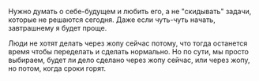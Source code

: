 Нужно думать о себе-будущем и любить его, а не "скидывать" задачи, которые не решаются сегодня. Даже если чуть-чуть начать, завтрашнему я будет проще.

Люди не хотят делать через жопу сейчас потому, что тогда останется время чтобы переделать и сделать нормально. Но по сути, мы просто выбираем, будет ли дело сделано через жопу сейчас, или через жопу, но потом, когда сроки горят.


